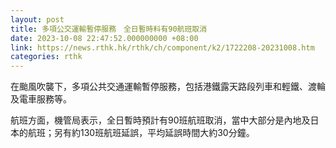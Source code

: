 ```yaml
---
layout: post
title: 多項公交運輸暫停服務　全日暫時料有90航班取消
date: 2023-10-08 22:47:52.000000000 +08:00
link: https://news.rthk.hk/rthk/ch/component/k2/1722208-20231008.htm
categories: rthk
---
```


在颱風吹襲下，多項公共交通運輸暫停服務，包括港鐵露天路段列車和輕鐵、渡輪及電車服務等。

航班方面，機管局表示，全日暫時預計有90班航班取消，當中大部分是內地及日本的航班；另有約130班航班延誤，平均延誤時間大約30分鐘。
